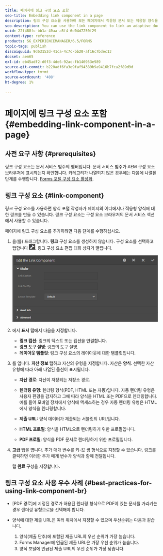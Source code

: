 ```yaml
---
title: 페이지에 링크 구성 요소 포함
seo-title: Embedding link component in a page
description: 링크 구성 요소를 사용하여 모든 페이지에서 적응형 문서 또는 적응형 양식을 연결할 수 있습니다.
seo-description: You can use the link component to link an adaptive document or an adaptive form from any page.
uuid: 22f488fc-bb1a-40aa-a5f4-6d04d7250f29
content-type: reference
products: SG_EXPERIENCEMANAGER/6.5/FORMS
topic-tags: publish
discoiquuid: 9d63152d-41ca-4c7c-bb20-af16c7bdec13
docset: aem65
exl-id: eb45adf2-d0f3-4de6-92ac-fb146953e989
source-git-commit: b220adf6fa3e9faf94389b9a9416b7fca2f89d9d
workflow-type: tm+mt
source-wordcount: '408'
ht-degree: 1%

---
```


# 페이지에 링크 구성 요소 포함{#embedding-link-component-in-a-page}

## 사전 요구 사항 {#prerequisites}

링크 구성 요소는 문서 서비스 범주의 멤버입니다. 문서 서비스 범주가 AEM 구성 요소 브라우저에 표시되는지 확인합니다. 카테고리가 나열되지 않은 경우에는 다음에 나열된 단계를 수행합니다. [Forms 포털 구성 요소 활성화](/help/forms/using/enabling-forms-portal-components.md).

## 링크 구성 요소 {#link-component}

링크 구성 요소를 사용하면 양식 포털 작성자가 페이지의 어디에서나 적응형 양식에 대한 링크를 만들 수 있습니다. 링크 구성 요소는 구성 요소 브라우저의 문서 서비스 섹션에서 사용할 수 있습니다.

페이지에 링크 구성 요소를 추가하려면 다음 단계를 수행하십시오.

1. 을(를) 드래그합니다. **링크** 구성 요소를 생성하지 않습니다. 구성 요소를 선택하고 탭합니다 ![cmppr](assets/cmppr.png). 링크 구성 요소 편집 대화 상자가 열립니다.

   ![edit-link-component](assets/edit-link-component.png)

1. 에서 **표시** 탭에서 다음을 지정합니다.

   * **링크 캡션**: 링크의 텍스트 또는 캡션을 연결합니다.
   * **링크 도구 설명**: 링크의 도구 설명.
   * **레이아웃 템플릿**: 링크 구성 요소의 레이아웃에 대한 템플릿입니다.

1. 를 엽니다. **자산 정보** 탭하고 자산의 유형을 지정합니다. 자산은 **양식**. 선택한 자산 유형에 따라 아래 나열된 옵션이 표시됩니다.

   * **자산 경로**: 자산이 저장되는 저장소 경로.

   * **렌더링 유형**: 렌더링 형식(PDF, HTML 또는 자동)입니다. 자동 렌더링 유형은 사용자 환경을 감지하고 그에 따라 양식을 HTML 또는 PDF으로 렌더링합니다. 예를 들어 모바일 장치에서 양식에 액세스하는 경우 자동 렌더링 유형은 HTML에서 양식을 렌더링합니다.
   * **제출 URL:**  양식 데이터가 제출되는 서블릿의 URL입니다.
   * **HTML 프로필**: 양식을 HTML으로 렌더링하기 위한 프로필입니다.
   * **PDF 프로필**: 양식을 PDF 문서로 렌더링하기 위한 프로필입니다.

1. **고급** 탭을 엽니다. 추가 매개 변수를 키-값 쌍 형식으로 지정할 수 있습니다. 링크를 클릭하면 이러한 추가 매개 변수가 양식과 함께 전달됩니다.

   탭 **완료** 구성을 저장합니다.

## 링크 구성 요소 사용 우수 사례 {#best-practices-for-using-link-component-br}

* [PDF 경로]에 지정된 경로가 허용된 렌더링 형식으로 PDF이 있는 문서를 가리키는 경우 렌더링 유형으로을 선택해야 합니다.
* 양식에 대한 제출 URL은 여러 위치에서 지정할 수 있으며 우선순위는 다음과 같습니다.

   1. 양식(제출 단추)에 포함된 제출 URL의 우선 순위가 가장 높습니다.
   1. Forms Manager에 언급된 제출 URL은 가장 우선 순위가 높습니다.
   1. 양식 포털에 언급된 제출 URL의 우선 순위가 가장 낮습니다.

